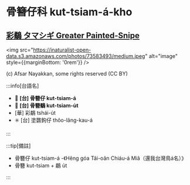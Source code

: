 # 骨簪仔科 kut-tsiam-á-kho

## [彩鷸 タマシギ Greater Painted-Snipe](https://ebird.org/species/grpsni1)

<img src="https://inaturalist-open-data.s3.amazonaws.com/photos/73583493/medium.jpeg" alt="image" style={{marginBottom: '0rem'}} />

<p className="image-caption">
(c) Afsar Nayakkan, some rights reserved (CC BY)
</p>

:::info[台語名]

- 🎯 **[台] 骨簪仔 kut-tsiam-á**
- 🎯 **[台] 骨簪鷸 kut-tsiam-u̍t**
- [華] 彩鷸 tshái-u̍t
- ✳️ [台] 塗礱鉤仔 thôo-lâng-kau-á

:::

:::tip[備註]

- 骨簪仔 kut-tsiam-á -《Hêng góa Tâi-oân Chiáu-á Miâ（還我台灣鳥á名）》
- 骨簪 kut-tsiam + 鷸 u̍t

:::
